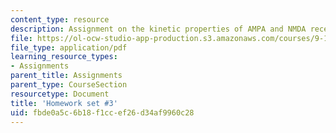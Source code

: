 ```yaml
---
content_type: resource
description: Assignment on the kinetic properties of AMPA and NMDA receptors.
file: https://ol-ocw-studio-app-production.s3.amazonaws.com/courses/9-16-cellular-neurophysiology-spring-2002/fbde0a5c6b18f1ccef26d34af9960c28_problem_set_3.pdf
file_type: application/pdf
learning_resource_types:
- Assignments
parent_title: Assignments
parent_type: CourseSection
resourcetype: Document
title: 'Homework set #3'
uid: fbde0a5c-6b18-f1cc-ef26-d34af9960c28
---
```

